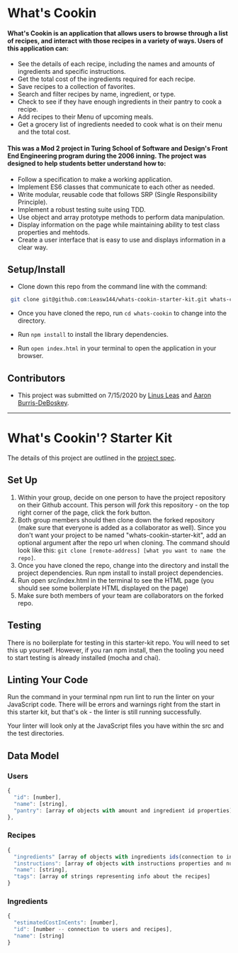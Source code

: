 # What's Cookin

#### What's Cookin is an application that allows users to browse through a list of recipes, and interact with those recipes in a variety of ways. Users of this application can:

* See the details of each recipe, including the names and amounts of ingredients and specific instructions.
* Get the total cost of the ingredients required for each recipe.
* Save recipes to a collection of favorites.
* Search and filter recipes by name, ingredient, or type. 
* Check to see if they have enough ingredients in their pantry to cook a recipe. 
* Add recipes to their Menu of upcoming meals.
* Get a grocery list of ingredients needed to cook what is on their menu and the total cost. 

#### This was a Mod 2 project in Turing School of Software and Design's Front End Engineering program during the 2006 inning. The project was designed to help students better understand how to:

* Follow a specification to make a working application.
* Implement ES6 classes that communicate to each other as needed.
* Write modular, reusable code that follows SRP (Single Responsibility Principle).
* Implement a robust testing suite using TDD.
* Use object and array prototype methods to perform data manipulation.
* Display information on the page while maintaining ability to test class properties and mehtods.
* Create a user interface that is easy to use and displays information in a clear way.

## Setup/Install

* Clone down this repo from the command line with the command:

```bash
 git clone git@github.com:Leasw144/whats-cookin-starter-kit.git whats-cookin
```

* Once you have cloned the repo, run `cd whats-cookin` to change into the directory.

* Run `npm install` to install the library dependencies.

* Run `open index.html` in your terminal to open the application in your browser. 

## Contributors

* This project was submitted on 7/15/2020 by [Linus Leas](https://github.com/Leasw144) and [Aaron Burris-DeBoskey](https://github.com/Abdeboskey).



---------------------------------------------------------------------




# What's Cookin'? Starter Kit 

The details of this project are outlined in the <a href="https://frontend.turing.io/projects/whats-cookin.html" target="\__blank">project spec</a>.

## Set Up 

1. Within your group, decide on one person to have the project repository on their Github account. This person will *fork* this repository - on the top right corner of the page, click the fork button. 
2. Both group members should then clone down the forked repository (make sure that everyone is added as a collaborator as well). Since you don't want your project to be named "whats-cookin-starter-kit", add an optional argument after the repo url when cloning. The command should look like this: `git clone [remote-address] [what you want to name the repo]`.
3. Once you have cloned the repo, change into the directory and install the project dependencies. Run npm install to install project dependencies.
4. Run open src/index.html in the terminal to see the HTML page (you should see some boilerplate HTML displayed on the page)
5. Make sure both members of your team are collaborators on the forked repo.

## Testing 

There is no boilerplate for testing in this starter-kit repo. You will need to set this up yourself. However, if you ran npm install, then the tooling you need to start testing is already installed (mocha and chai).

## Linting Your Code 

Run the command in your terminal npm run lint to run the linter on your JavaScript code. There will be errors and warnings right from the start in this starter kit, but that's ok - the linter is still running successfully.

Your linter will look only at the JavaScript files you have within the src and the test directories.


## Data Model
### Users
```js
{
  "id": [number],
  "name": [string],
  "pantry": [array of objects with amount and ingredient id properties]
},
```

### Recipes
```js
{
  "ingredients" [array of objects with ingredients ids(connection to ingredients), ingredient names, and quantity data],
  "instructions": [array of objects with instructions properties and numbered steps],
  "name": [string],
  "tags": [array of strings representing info about the recipes]
}
```

### Ingredients
```js
{
  "estimatedCostInCents": [number],
  "id": [number -- connection to users and recipes],
  "name": [string]
}
```
